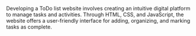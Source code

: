 Developing a ToDo list website involves creating an intuitive digital platform to manage tasks and activities. 
Through HTML, CSS, and JavaScript, the website offers a user-friendly interface for adding, organizing, and marking tasks as complete.
